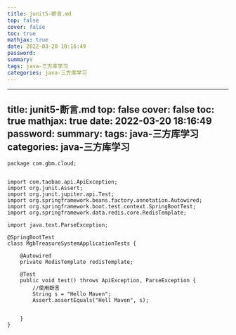```yaml
---
title: junit5-断言.md
top: false
cover: false
toc: true
mathjax: true
date: 2022-03-20 18:16:49
password:
summary:
tags: java-三方库学习
categories: java-三方库学习
---
```

---
title: junit5-断言.md
top: false
cover: false
toc: true
mathjax: true
date: 2022-03-20 18:16:49
password:
summary:
tags: java-三方库学习
categories: java-三方库学习
---
~~~
package com.gbm.cloud;


import com.taobao.api.ApiException;
import org.junit.Assert;
import org.junit.jupiter.api.Test;
import org.springframework.beans.factory.annotation.Autowired;
import org.springframework.boot.test.context.SpringBootTest;
import org.springframework.data.redis.core.RedisTemplate;

import java.text.ParseException;

@SpringBootTest
class MgbTreasureSystemApplicationTests {

    @Autowired
    private RedisTemplate redisTemplate;

    @Test
    public void test() throws ApiException, ParseException {
        //使用断言
        String s = "Hello Maven";
        Assert.assertEquals("Hell Maven", s);


    }
}


~~~
